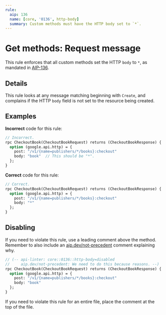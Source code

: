 ```yaml
---
rule:
  aip: 136
  name: [core, '0136', http-body]
  summary: Custom methods must have the HTTP body set to `*`.
---
```


# Get methods: Request message

This rule enforces that all custom methods set the HTTP `body` to `*`, as
mandated in [AIP-136][].

## Details

This rule looks at any message matching beginning with `Create`, and complains
if the HTTP `body` field is not set to the resource being created.

## Examples

**Incorrect** code for this rule:

```proto
// Incorrect.
rpc CheckoutBook(CheckoutBookRequest) returns (CheckoutBookResponse) {
  option (google.api.http) = {
    post: "/v1/{name=publishers/*/books}:checkout"
    body: "book"  // This should be "*".
  };
}
```

**Correct** code for this rule:

```proto
// Correct.
rpc CheckoutBook(CheckoutBookRequest) returns (CheckoutBookResponse) {
  option (google.api.http) = {
    post: "/v1/{name=publishers/*/books}:checkout"
    body: "*"
  };
}
```

## Disabling

If you need to violate this rule, use a leading comment above the method.
Remember to also include an [aip.dev/not-precedent][] comment explaining why.

```proto
// (-- api-linter: core::0136::http-body=disabled
//     aip.dev/not-precedent: We need to do this because reasons. --)
rpc CheckoutBook(CheckoutBookRequest) returns (CheckoutBookResponse) {
  option (google.api.http) = {
    post: "/v1/{name=publishers/*/books}:checkout"
    body: "book"
  };
}
```

If you need to violate this rule for an entire file, place the comment at the
top of the file.

[aip-136]: https://aip.dev/136
[aip.dev/not-precedent]: https://aip.dev/not-precedent
